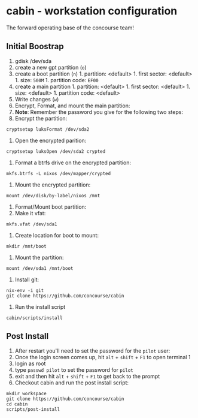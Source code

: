 # cabin - workstation configuration
The forward operating base of the concourse team!

## Initial Boostrap
1. gdisk /dev/sda
  1. create a new gpt partition (`o`)
  1. create a boot partition (`n`)
    1. partition: \<default\>
    1. first sector: \<default\>
    1. size: `500M`
    1. partition code: `EF00`
  1. create a main partition
    1. partition: \<default\>
    1. first sector: \<default\>
    1. size: \<default\>
    1. partition code: \<default\>
  1. Write changes (`w`)
1. Encrypt, Format, and mount the main partition:
  1. **Note**: Remember the password you give for the following two steps:
  1. Encrypt the partition:
  ```
cryptsetup luksFormat /dev/sda2
  ```
  1. Open the encrypted parition:
  ```
cryptsetup luksOpen /dev/sda2 crypted
  ```
  1. Format a btrfs drive on the encrypted partition:
  ```
mkfs.btrfs -L nixos /dev/mapper/crypted
  ```
  1. Mount the encrypted partition:
  ```
mount /dev/disk/by-label/nixos /mnt
  ```
1. Format/Mount boot partition:
  1. Make it vfat:
  ```
mkfs.vfat /dev/sda1
  ```
  1. Create location for boot to mount:
  ```
mkdir /mnt/boot
  ```
  1. Mount the partition:
  ```
mount /dev/sda1 /mnt/boot
  ```
1. Install git:
  ```
  nix-env -i git
  git clone https://github.com/concourse/cabin
  ```
1. Run the install script
  ```
  cabin/scripts/install
  ```

## Post Install
1. After restart you'll need to set the password for the `pilot` user:
  1. Once the login screen comes up, hit `alt` + `shift` + `F1` to open terminal 1
  1. login as root
  1. type `passwd pilot` to set the password for `pilot`
  1. exit and then hit `alt` + `shift` + `F1` to get back to the prompt
1. Checkout cabin and run the post install script:
```
mkdir workspace
git clone https://github.com/concourse/cabin
cd cabin
scripts/post-install
```
```
